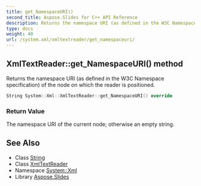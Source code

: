```yaml
---
title: get_NamespaceURI()
second_title: Aspose.Slides for C++ API Reference
description: Returns the namespace URI (as defined in the W3C Namespace specification) of the node on which the reader is positioned.
type: docs
weight: 40
url: /system.xml/xmltextreader/get_namespaceuri/
---
```

## XmlTextReader::get_NamespaceURI() method


Returns the namespace URI (as defined in the W3C Namespace specification) of the node on which the reader is positioned.

```cpp
String System::Xml::XmlTextReader::get_NamespaceURI() override
```


### Return Value

The namespace URI of the current node; otherwise an empty string.

## See Also

* Class [String](../../../system/string/)
* Class [XmlTextReader](../)
* Namespace [System::Xml](../../)
* Library [Aspose.Slides](../../../)
